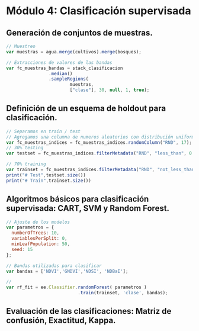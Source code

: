 # Módulo 4: Clasificación supervisada

## Generación de conjuntos de muestras.

```Javascript
// Muestreo
var muestras = agua.merge(cultivos).merge(bosques);

// Extracciones de valores de las bandas
var fc_muestras_bandas = stack_clasificacion
                .median()
                .sampleRegions(
                        muestras, 
                        ["clase"], 30, null, 1, true);
```


## Definición de un esquema de holdout para clasificación.

```Javascript
// Separamos en train / test
// Agregamos una columna de numeros aleatorios con distribución uniforme.
var fc_muestras_indices = fc_muestras_indices.randomColumn("RND", 17);
// 30% testing
var testset = fc_muestras_indices.filterMetadata("RND", "less_than", 0.3);

// 70% training
var trainset = fc_muestras_indices.filterMetadata("RND", "not_less_than", 0.3);
print("# Test",testset.size())
print("# Train",trainset.size())
```


## Algoritmos básicos para clasificación supervisada: CART, SVM y Random Forest. 

```Javascript
// Ajuste de los modelos
var parametros = {
  numberOfTrees: 10, 
  variablesPerSplit: 0, 
  minLeafPopulation: 50, 
  seed: 15
};

// Bandas utilizadas para clasificar
var bandas = ['NDVI','GNDVI','NDSI', 'NDBaI'];

// 
var rf_fit = ee.Classifier.randomForest( parametros )
                           .train(trainset, 'clase', bandas);
```

## Evaluación de las clasificaciones: Matriz de confusión, Exactitud, Kappa.

```Javascript

```
